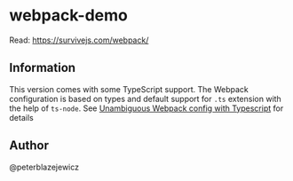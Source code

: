 # webpack-demo

Read: https://survivejs.com/webpack/

## Information

This version comes with some TypeScript support. The Webpack configuration is based on types and default support for `.ts` extension with the help of `ts-node`. See [Unambiguous Webpack config with Typescript](https://medium.com/webpack/unambiguous-webpack-config-with-typescript-8519def2cac7) for details


## Author

@peterblazejewicz
